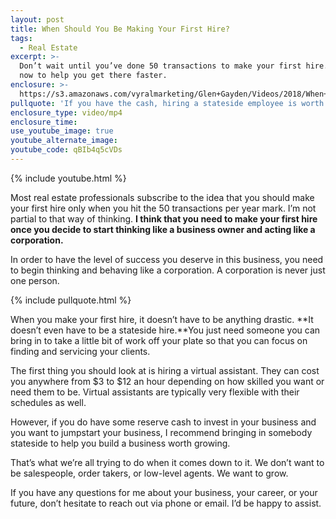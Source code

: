 ```yaml
---
layout: post
title: When Should You Be Making Your First Hire?
tags:
  - Real Estate
excerpt: >-
  Don’t wait until you’ve done 50 transactions to make your first hire. Make it
  now to help you get there faster.
enclosure: >-
  https://s3.amazonaws.com/vyralmarketing/Glen+Gayden/Videos/2018/When+To+Make+Your+First+Hire+-+Houston+Area+Real+Estate+Agent.mp4
pullquote: 'If you have the cash, hiring a stateside employee is worth it.'
enclosure_type: video/mp4
enclosure_time:
use_youtube_image: true
youtube_alternate_image:
youtube_code: qBIb4q5cVDs
---
```


{% include youtube.html %}

Most real estate professionals subscribe to the idea that you should make your first hire only when you hit the 50 transactions per year mark. I’m not partial to that way of thinking. **I think that you need to make your first hire once you decide to start thinking like a business owner and acting like a corporation.**

In order to have the level of success you deserve in this business, you need to begin thinking and behaving like a corporation. A corporation is never just one person.

{% include pullquote.html %}

When you make your first hire, it doesn’t have to be anything drastic.&nbsp;**It doesn’t even have to be a stateside hire.**You just need someone you can bring in to take a little bit of work off your plate so that you can focus on finding and servicing your clients.

The first thing you should look at is hiring a virtual assistant. They can cost you anywhere from $3 to $12 an hour depending on how skilled you want or need them to be. Virtual assistants are typically very flexible with their schedules as well.

However, if you do have some reserve cash to invest in your business and you want to jumpstart your business, I recommend bringing in somebody stateside to help you build a business worth growing.

That’s what we’re all trying to do when it comes down to it. We don’t want to be salespeople, order takers, or low-level agents. We want to grow.

If you have any questions for me about your business, your career, or your future, don’t hesitate to reach out via phone or email. I’d be happy to assist.

&nbsp;